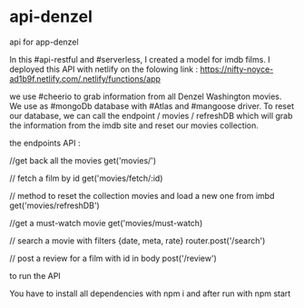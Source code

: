 # api-denzel
api for app-denzel

In this #api-restful and #serverless, I created a model for imdb films.
I deployed this API with netlify on the folowing link : 
https://nifty-noyce-ad1b9f.netlify.com/.netlify/functions/app



we use #cheerio to grab information from all Denzel Washington movies. 
We use as #mongoDb database with #Atlas and #mangoose driver.
To reset our database, we can call the endpoint / movies / refreshDB which will grab the information from the imdb site and reset our movies collection.

the endpoints API :

//get back all the movies
get('movies/')

// fetch a film by id
get('movies/fetch/:id)

// method to reset the collection movies and load a new one from imbd
get('movies/refreshDB')

//get a must-watch movie
get('movies/must-watch)

// search a movie with filters {date, meta, rate}
router.post('/search')

// post a review for a film with id in body
post('/review')

to run the API 

You have to install all dependencies with
npm i 
and after run with 
npm start

